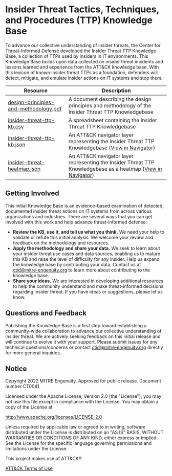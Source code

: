 # Insider Threat Tactics, Techniques, and Procedures (TTP) Knowledge Base
To advance our collective understanding of insider threats, the Center for Threat-Informed Defense developed the Insider Threat TTP Knowledge Base, a collection of TTPs used by insiders in IT environments. This Knowledge Base builds upon
data collected on insider threat incidents and lessons learned and experience from the ATT&CK knowledge base. With this lexicon of known insider threat TTPs as a foundation, defenders will detect, mitigate, and emulate insider actions on IT systems and stop them.


| Resource | Description |
|----------|-------------|
| [design-principles-and-methodology.pdf](design-principles-and-methodology.pdf?raw=true) | A document describing the design principles and methodology of the Insider Threat TTP Knowledgebase |
| [insider-threat-ttp-kb.csv](insider-threat-ttp-kb.csv) | A spreadsheet containing the Insider Threat TTP Knowledgebase |
| [insider-threat-ttp-kb.json](insider-threat-ttp-kb.json) | An ATT&CK navigator layer representing the Insider Threat TTP Knowledgebase ([View in Navigator](https://mitre-attack.github.io/attack-navigator/#layerURL=https%3A%2F%2Fraw.githubusercontent.com%2Fcenter-for-threat-informed-defense%2Finsider-threat-ttp-kb%2Fmain%2Finsider-threat-ttp-kb.json&disable_techniques=false&manual_color=false&scoring=false&comments=false&comment_underline=false&links=false&link_underline=false&metadata=false&clear_annotations=false))|
| [insider-threat-heatmap.json](insider-threat-heatmap.json) | An ATT&CK navigator layer representing the Insider Threat TTP Knowledgebase as a heatmap ([View in Navigator](https://mitre-attack.github.io/attack-navigator/#layerURL=https%3A%2F%2Fraw.githubusercontent.com%2Fcenter-for-threat-informed-defense%2Finsider-threat-ttp-kb%2Fmain%2Finsider-threat-heatmap.json&disable_techniques=false&manual_color=false&scoring=false&comments=false&comment_underline=false&links=false&link_underline=false&metadata=false&clear_annotations=false))|

## Getting Involved
This initial Knowledge Base is an evidence-based examination of detected, documented insider threat actions on IT systems from across various organizations and industries. There are several ways that you can get involved with this work and help advance threat-informed defense:

- **Review the KB, use it, and tell us what you think.** We need your help to validate or refute this initial analysis. We welcome your review and feedback on the methodology and resources.
- **Apply the methodology and share your data.** We seek to learn about your insider threat use cases and data sources, enabling us to mature this KB and raise the level of difficulty for any insider. Help us expand the knowledge base by contributing your data. Contact us at ctid@mitre-engenuity.org to learn more about contributing to the knowledge base.
- **Share your ideas.** We are interested in developing additional resources to help the community understand and make threat-informed decisions regarding insider threat. If you have ideas or suggestions, please let us know.


## Questions and Feedback
Publishing the Knowledge Base is a first step toward establishing a community-wide collaboration to advance our collective understanding of insider threat. We are actively seeking feedback on this initial release and will continue to evolve it with your support. Please submit issues for any technical questions/concerns or contact ctid@mitre-engenuity.org directly for more general inquiries.

## Notice
Copyright 2022 MITRE Engenuity. Approved for public release. Document number CT0041.

Licensed under the Apache License, Version 2.0 (the "License"); you may not use this file except in compliance with the License. You may obtain a copy of the License at

http://www.apache.org/licenses/LICENSE-2.0

Unless required by applicable law or agreed to in writing, software distributed under the License is distributed on an "AS IS" BASIS, WITHOUT WARRANTIES OR CONDITIONS OF ANY KIND, either express or implied. See the License for the specific language governing permissions and limitations under the License.

This project makes use of ATT&CK®

[ATT&CK Terms of Use](https://attack.mitre.org/resources/terms-of-use/)
